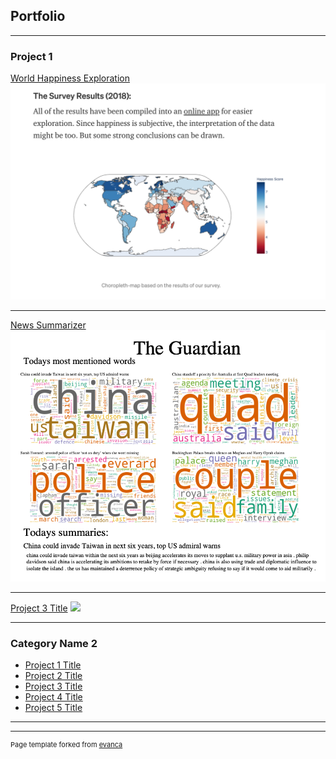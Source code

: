 ## Portfolio

---

### Project 1  

[World Happiness Exploration](/sample_page)
<img src="images/Screenshot 2021-03-14 at 20.54.01.png"/>

---
[News Summarizer](/pdf/Daily_Report.pdf)
<img src="images/Screenshot 2021-03-14 at 20.58.05.png"/>

---
[Project 3 Title](http://example.com/)
<img src="images/dummy_thumbnail.jpg?raw=true"/>

---

### Category Name 2

- [Project 1 Title](http://example.com/)
- [Project 2 Title](http://example.com/)
- [Project 3 Title](http://example.com/)
- [Project 4 Title](http://example.com/)
- [Project 5 Title](http://example.com/)

---




---
<p style="font-size:11px">Page template forked from <a href="https://github.com/evanca/quick-portfolio">evanca</a></p>
<!-- Remove above link if you don't want to attibute -->
